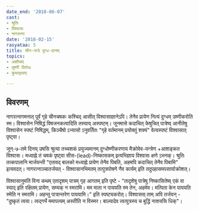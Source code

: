 ```yaml
---
date_end: '2018-06-07'
cast:
- श्रुतिः
- विश्वासः
- नागरत्ना
date: '2018-02-15'
rasyataa: 5
title: चीन-पात्रे दुग्ध-दानम्
topics:
- अशौचम्
- तूष्णीं विरोधः
- कुमातृत्वम्

---
```


## विवरणम्
नागरत्नागमनात् पूर्वं गृहे चीनचषकः कश्चिद् आसीत् विश्वासाज्ञानेऽपि। तेनैव प्रायेण नित्यं दुग्धम् उष्णीकरोति स्म। विश्वासेन निषिद्धं विषजनकत्वादिति तस्याय् अस्पष्टम्। जूनमासे कदाचित् केषुचित् पात्रेष्व् आनीतेषु विश्वासेन स्पष्टं निषिद्धम्, किञ्चैषो ऽभ्यासो ऽनुवर्तितः "गृहे वर्तमानम् प्रयोक्तुं शक्यं" वेत्यस्पष्टं विश्वासात् पृष्ट्वा। 

जून्-७-तमे दिनय् उषसि श्रुत्या तच्चशकं प्रयुज्यमानम् दुग्धोष्णीकरणाय मैक्रोवेव-यन्त्रेण +आशङ्कत विश्वासः। मध्याह्ने तं चषकं पृष्ट्वा सीस-(lead)-निष्कासकम् इत्यभिज्ञाय विश्वासः क्षणे ऽभनक्। श्रुतिः तत्कपालानि मार्जयन्ती "एतावद् बालको मध्याह्ने प्रायेण तेनैव पिबति, अहमपि कदाचित् तेनैव पिबामि" इत्यवदत्। नागरत्नाञ्चातर्जयत् - विश्वासानभिमतम् तत्पुत्रपोषणे नैव कार्यम् इति तदुपहासमपसार्याक्रोशत्। 

विश्वासानुमतिं विना कथम् एतादृशम् पात्रम् गृह आगतम् इति पृष्टे - "तादृशेषु पात्रेषु निष्कासितेष्व् एकं‌ वा स्याद् इति रक्षितम् प्रायेण, सम्यक् न स्मरामि। मम माता न पाययति स्म तेन, अहमेव। मत्पिता केन पाययति स्मेति न स्मरामि। अहन्तु पात्रान्तरेण पाययामि।" इति स्पष्ट्यकरोत्। विश्वासस् ताम् अपि तर्जयन् - "दुष्कृतं त्वया। त्वद्गर्भे ममापत्यम् अस्तीति न विस्मर। बाल्यादेव त्वत्पुत्रस्य च बुद्धिं नाशयसि धिक्"।

